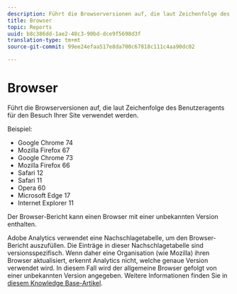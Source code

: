 ```yaml
---
description: Führt die Browserversionen auf, die laut Zeichenfolge des Benutzeragents für den Besuch Ihrer Site verwendet werden.
title: Browser
topic: Reports
uuid: b8c386dd-1ae2-48c3-90bd-dce9f5698d3f
translation-type: tm+mt
source-git-commit: 99ee24efaa517e8da700c67818c111c4aa90dc02

---
```



# Browser

Führt die Browserversionen auf, die laut Zeichenfolge des Benutzeragents für den Besuch Ihrer Site verwendet werden.

Beispiel:

* Google Chrome 74
* Mozilla Firefox 67
* Google Chrome 73
* Mozilla Firefox 66
* Safari 12
* Safari 11
* Opera 60
* Microsoft Edge 17
* Internet Explorer 11

Der Browser-Bericht kann einen Browser mit einer unbekannten Version enthalten.

Adobe Analytics verwendet eine Nachschlagetabelle, um den Browser-Bericht auszufüllen. Die Einträge in dieser Nachschlagetabelle sind versionsspezifisch. Wenn daher eine Organisation (wie Mozilla) ihren Browser aktualisiert, erkennt Analytics nicht, welche genaue Version verwendet wird. In diesem Fall wird der allgemeine Browser gefolgt von einer unbekannten Version angegeben. Weitere Informationen finden Sie in [diesem Knowledge Base-Artikel](https://helpx.adobe.com/analytics/kb/browser-unknown-version.html).

